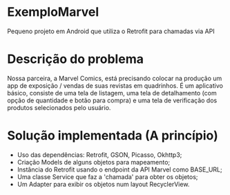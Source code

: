 # ExemploMarvel
Pequeno projeto em Android que utiliza o Retrofit para chamadas via API

# Descrição do problema
Nossa parceira, a Marvel Comics, está precisando colocar na produção um app de exposição / vendas de suas revistas em quadrinhos. É um aplicativo básico, consiste de uma tela de listagem, uma tela de detalhamento (com opção de quantidade e botão para compra) e uma tela de verificação dos produtos selecionados pelo usuário.

# Solução implementada (A princípio)
- Uso das dependências: Retrofit, GSON, Picasso, Okhttp3;
- Criação Models de alguns objetos para mapeamento;
- Instância do Retrofit usando o endpoint da API Marvel como BASE_URL;
- Uma classe Service que faz a 'chamada' para obter os objetos;
- Um Adapter para exibir os objetos num layout RecyclerView.
